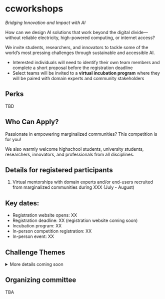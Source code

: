# ccworkshops 

*Bridging Innovation and Impact with AI*

How can we design AI solutions that work beyond the digital divide—without reliable electricity, high-powered computing, or internet access? 

We invite students, researchers, and innovators to tackle some of the world’s most pressing challenges through sustainable and accessible AI.

- Interested individuals will need to identify their own team members and complete a short proposal before the registration deadline
- Select teams will be invited to a **virtual incubation program** where they will be paired with domain experts and community stakeholders

## Perks

TBD

## Who Can Apply?

Passionate in empowering marginalized communities? This competition is for you!

We also warmly welcome highschool students, university students, researchers, innovators, and professionals from all disciplines. 

## Details for registered participants 

1. Virtual mentorships with domain experts and/or end-users recruited from marginalized communities during XXX (July - August)

## Key dates:

- Registration website opens: XX
- Registration deadline: XX (registration website coming soon)
- Incubation program: XX
- In-person competition registration: XX
- In-person event: XX

## Challenge Themes

<details>
  <summary>More details coming soon </summary>

  ### Track 1 - Higher education
  ### Track 2 - Empowering non-adult teachers
  
</details>

## Organizing committee

TBA
